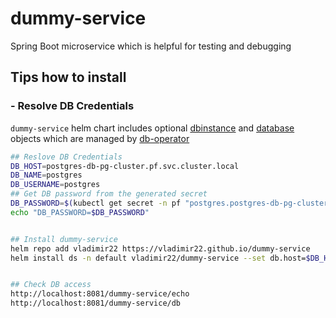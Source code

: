 # dummy-service
Spring Boot microservice which is helpful for testing and debugging


## Tips how to install
### - Resolve DB Credentials
`dummy-service` helm chart includes optional [dbinstance](https://github.com/kloeckner-i/db-operator/blob/master/docs/creatinginstances.md#genericdbinstance) and [database](https://github.com/kloeckner-i/db-operator/blob/master/docs/creatingdatabases.md#creatingdatabases) objects which are managed by [db-operator](https://github.com/kloeckner-i/db-operator#to-install-db-operator-with-helm)
```sh
## Reslove DB Credentials
DB_HOST=postgres-db-pg-cluster.pf.svc.cluster.local
DB_NAME=postgres
DB_USERNAME=postgres
## Get DB password from the generated secret
DB_PASSWORD=$(kubectl get secret -n pf "postgres.postgres-db-pg-cluster.credentials.postgresql.acid.zalan.do" -o jsonpath='{.data.password}' | base64 --decode)
echo "DB_PASSWORD=$DB_PASSWORD"


## Install dummy-service
helm repo add vladimir22 https://vladimir22.github.io/dummy-service
helm install ds -n default vladimir22/dummy-service --set db.host=$DB_HOST --set db.adminUsername=$DB_USERNAME --set db.adminPassword=$DB_PASSWORD


## Check DB access
http://localhost:8081/dummy-service/echo
http://localhost:8081/dummy-service/db
```
